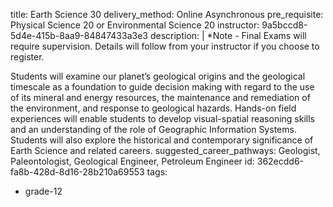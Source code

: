 title: Earth Science 30
delivery_method: Online Asynchronous
pre_requisite: Physical Science 20 or Environmental Science 20
instructor: 9a5bccd8-5d4e-415b-8aa9-84847433a3e3
description: |
  *Note - Final Exams will require supervision.  Details will follow from your instructor if you choose to register.
  
  Students will examine our planet’s geological origins and the geological timescale as a foundation to guide decision making with regard to the use of its mineral and energy resources, the maintenance and remediation of the environment, and response to geological hazards. Hands-on field experiences will enable students to develop visual-spatial reasoning skills and an understanding of the role of Geographic Information Systems. Students will also explore the historical and contemporary significance of Earth Science and related careers.
suggested_career_pathways: Geologist, Paleontologist, Geological Engineer, Petroleum Engineer
id: 362ecdd6-fa8b-428d-8d16-28b210a69553
tags:
  - grade-12
